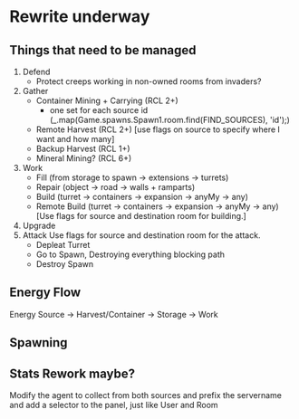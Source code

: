 # Rewrite underway

## Things that need to be managed 
1. Defend
    - Protect creeps working in non-owned rooms from invaders?
2. Gather
    - Container Mining + Carrying (RCL 2+)
		* one set for each source id (_.map(Game.spawns.Spawn1.room.find(FIND_SOURCES), 'id');)
    - Remote Harvest (RCL 2+) [use flags on source to specify where I want and how many]
    - Backup Harvest (RCL 1+)
    - Mineral Mining? (RCL 6+)
3. Work
	- Fill (from storage to spawn -> extensions -> turrets)
    - Repair (object -> road -> walls + ramparts)
    - Build (turret -> containers -> expansion -> anyMy -> any)
    - Remote Build (turret -> containers -> expansion -> anyMy -> any) [Use flags for source and destination room for building.]
4. Upgrade
5. Attack
Use flags for source and destination room for the attack.
	- Depleat Turret
	- Go to Spawn, Destroying everything blocking path
	- Destroy Spawn

## Energy Flow
Energy Source -> Harvest/Container -> Storage -> Work

## Spawning


## Stats Rework maybe?
Modify the agent to collect from both sources and prefix the servername and add a selector to the panel, just like User and Room
